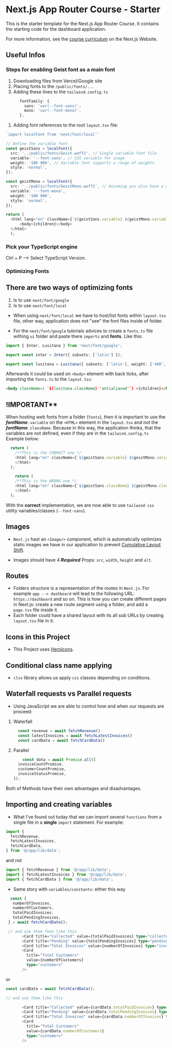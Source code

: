 # Next.js App Router Course - Starter

This is the starter template for the Next.js App Router Course. It contains the starting code for the dashboard application.

For more information, see the [course curriculum](https://nextjs.org/learn) on the Next.js Website.

## Useful Infos

### Steps for enabling **Geist font** as a main font

1. Downloading files from Vercel/Google site
2. Placing fonts to the `/public/fonts/...`
3. Adding these lines to the `tailwind.config.ts`

```TypeScript
      fontFamily: {
        sans: 'var(--font-sans)',
        mono: 'var(--font-mono)',
      },
```

1. Adding font references to the root `layout.tsx` file:

```TypeScript
`import localFont from 'next/font/local'`

// Define the variable font
const geistSans = localFont({
  src: '../public/fonts/Geist.woff2', // Single variable font file
  variable: '--font-sans', // CSS variable for usage
  weight: '100 900', // Variable font supports a range of weights
  style: 'normal',
});

const geistMono = localFont({
  src: '../public/fonts/GeistMono.woff2', // Assuming you also have a mono variable font
  variable: '--font-mono',
  weight: '100 900',
  style: 'normal',
});

return (
  <html lang="en" className={`${geistSans.variable} ${geistMono.variable}`}>
      <body>{children}</body>
  </html>
  );
```

### Pick your TypeScript engine

Ctrl + P --> Select TypeScript Version.

### Optimizing Fonts

## There are two ways of optimizing fonts

1. Is to use `next/font/google`
2. Is to use `next/font/local`

- When using `next/font/local` we have to host/list fonts within `layout.tsx` file, other way, application does not "see" the font files inside of folder.

- For the `next/font/google` tutorials advices to create a `fonts.ts` file withing `ui` folder and paste there `imports` and **fonts**. Like this:

```TypeScript
import { Inter, Lusitana } from 'next/font/google';

export const inter = Inter({ subsets: ['latin'] });

export const lusitana = Lusitana({ subsets: ['latin'], weight: ['400', '700'] });

```

Afterwards it could be used on `<body>` element with back ticks, after importing the `fonts.ts` to the `layout.tsx`:

```HTML
<body className={ `${lusitana.className} 'antialiased'`} >{children}</body>
```

## !IMPORTANT\*\*

When hosting web fonts from a folder (`fonts`), then it is important to use the **_fontName_**`.variable` on the `<HTML>` element in the `layout.tsx` and not the **_fontName_**`.className`. Because in this way, the application thinks, that the variables are not defined, even if they are in the `tailwind.config.ts` Example below:

```TypeScript
  return (
    /**This is the CORRECT one */
    <html lang="en" className={`${geistSans.variable} ${geistMono.variable}`}>
    </html>
  );

    return (
    /**This is the WRONG one */
    <html lang="en" className={`${geistSans.className} ${geistMono.className}`}>
    </html>
  );

```

With the **correct** implementation, we are now able to use `tailwind css` utility variables/classes (`--font-sans`).

## Images

- `Next.js` hast an `<Image/>` component, which is automatically optimizes static images we have in our application to prevent [Cumulative Layout Shift](https://vercel.com/blog/how-core-web-vitals-affect-seo).

- Images should have 4 **_Required_** Props: `src`, `width`, `height` and `alt`.

## Routes

- Folders structure is a representation of the routes in `Next.js`. For example `app --> dashboard` will lead to the following URL: `https://dashboard` and so on. This is how you can create different pages in Next.js: create a new route segment using a folder, and add a `page.tsx` file inside it.
- Each folder could have a shared layout with its all sub URLs by creating `layout.tsx` file in it.

## Icons in this Project

- This Project uses [Heroicons](https://heroicons.com/).

## Conditional class name applying

- `clsx` library allows us apply `css` classes depending on conditions.

## Waterfall requests vs Parallel requests

- Using JavaScript we are able to control how and when our requests are proceed:

1. Waterfall

   ```JavaScript
     const revenue = await fetchRevenue()
     const latestInvoices = await fetchLatestInvoices()
     const cardData = await fetchCardData()
   ```

2. Parallel

   ```JavaScript
       const data = await Promise.all([
     invoiceCountPromise,
     customerCountPromise,
     invoiceStatusPromise,
   ]);
   ```

Both of Methods have their own advantages and disadvantages.

## Importing and creating variables

- What I've found out today that we can import several `functions` from a single file in a **single** `import` statement. For example:

```JavaScript
import {
  fetchRevenue,
  fetchLatestInvoices,
  fetchCardData,
} from '@/app/lib/data';
```

and not

```JavaScript
import { fetchRevenue } from '@/app/lib/data';
import { fetchLatestInvoices } from '@/app/lib/data';
import { fetchCardData } from '@/app/lib/data';
```

- Same story with `variables/constants`:
  either this way

```TypeScript
  const {
   numberOfInvoices,
   numberOfCustomers,
   totalPaidInvoices,
   totalPendingInvoices,
 } = await fetchCardData();

 // and use them then like this
       <Card title="Collected" value={totalPaidInvoices} type="collected" />
       <Card title="Pending" value={totalPendingInvoices} type="pending" />
       <Card title="Total Invoices" value={numberOfInvoices} type="invoices" />
       <Card
         title="Total Customers"
         value={numberOfCustomers}
         type="customers"
       />
```

or

```TypeScript
const cardData = await fetchCardData();

// and use them like this

       <Card title="Collected" value={cardData.totalPaidInvoices} type="collected" />
       <Card title="Pending" value={cardData.totalPendingInvoices} type="pending" />
       <Card title="Total Invoices" value={cardData.numberOfInvoices} type="invoices" />
       <Card
         title="Total Customers"
         value={cardData.numberOfCustomers}
         type="customers"
       />
```
